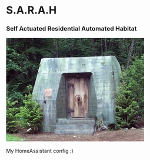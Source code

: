 # S.A.R.A.H

### Self Actuated Residential Automated Habitat

![](https://raw.githubusercontent.com/GeorgeSG/sarah/master/assets/eureka.sarah.jpg?token=AATF36I7PSUEJLNAJTSDYQS6NKHGQ)

My HomeAssistant config :)
